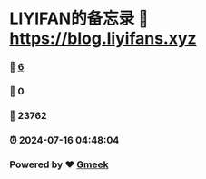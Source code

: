 # LIYIFAN的备忘录 :link: https://blog.liyifans.xyz 
### :page_facing_up: [6](https://blog.liyifans.xyz/tag.html) 
### :speech_balloon: 0 
### :hibiscus: 23762 
### :alarm_clock: 2024-07-16 04:48:04 
### Powered by :heart: [Gmeek](https://github.com/Meekdai/Gmeek)

